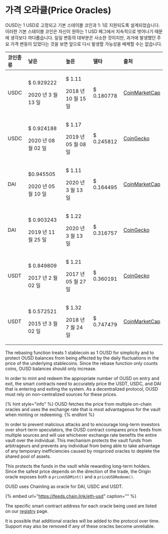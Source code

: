 # 가격 오라클(Price Oracles)

OUSD는 1 USD로 고정되고 기본 스테이블 코인과 1: 1로 지원되도록 설계되었습니다. 이러한 기본 스테이블 코인은 자신이 원하는 1 USD 페그에서 지속적으로 벗어나기 때문에 생각보다 까다롭습니다. 일일 변동의 대부분은 사소한 것이지만, 과거에 발생했던 주요 가격 변동이 있었다는 것을 보면 앞으로 다시 발생할 가능성을 배제할 수는 없습니다.

<table>
  <thead>
    <tr>
      <th style="text-align:left">코인종류</th>
      <th style="text-align:left"><b>낮은</b>
      </th>
      <th style="text-align:left"><b>높은</b>
      </th>
      <th style="text-align:left"><b>델타</b>
      </th>
      <th style="text-align:left"><b>출처</b>
      </th>
    </tr>
  </thead>
  <tbody>
    <tr>
      <td style="text-align:left">USDC</td>
      <td style="text-align:left">
        <p>$ 0.929222</p>
        <p>2020 년 3 월 13 일</p>
      </td>
      <td style="text-align:left">
        <p>$ 1.11</p>
        <p>2018 년 10 월 15 일</p>
      </td>
      <td style="text-align:left">$ 0.180778</td>
      <td style="text-align:left"><a href="https://coinmarketcap.com/currencies/usd-coin/">CoinMarketCap</a>
      </td>
    </tr>
    <tr>
      <td style="text-align:left">USDC</td>
      <td style="text-align:left">
        <p>$ 0.924188</p>
        <p>2020 년 08 월 02 일</p>
      </td>
      <td style="text-align:left">
        <p>$ 1.17</p>
        <p>2019 년 05 월 08 일</p>
      </td>
      <td style="text-align:left">$ 0.245812</td>
      <td style="text-align:left"><a href="https://www.coingecko.com/en/coins/usd-coin">CoinGecko</a>
      </td>
    </tr>
    <tr>
      <td style="text-align:left">DAI</td>
      <td style="text-align:left">
        <p>$0.945505</p>
        <p>2020 년 05 월 10 일</p>
      </td>
      <td style="text-align:left">
        <p>$ 1.11</p>
        <p>2020 년 3 월 13 일</p>
      </td>
      <td style="text-align:left">$ 0.164495</td>
      <td style="text-align:left"><a href="https://coinmarketcap.com/currencies/multi-collateral-dai/">CoinMarketCap</a>
      </td>
    </tr>
    <tr>
      <td style="text-align:left">DAI</td>
      <td style="text-align:left">
        <p>$ 0.903243</p>
        <p>2019 년 11 월 25 일</p>
      </td>
      <td style="text-align:left">
        <p>$ 1.22</p>
        <p>2020 년 3 월 13 일</p>
      </td>
      <td style="text-align:left">$ 0.316757</td>
      <td style="text-align:left"><a href="https://www.coingecko.com/en/coins/dai">CoinGecko</a>
      </td>
    </tr>
    <tr>
      <td style="text-align:left">USDT</td>
      <td style="text-align:left">
        <p>$ 0.849809</p>
        <p>2017 년 2 월 02 일</p>
      </td>
      <td style="text-align:left">
        <p>$ 1.21</p>
        <p>2017 년 05 월 27 일</p>
      </td>
      <td style="text-align:left">$ 0.360191</td>
      <td style="text-align:left"><a href="https://www.coingecko.com/en/coins/tether">CoinGecko</a>
      </td>
    </tr>
    <tr>
      <td style="text-align:left">USDT</td>
      <td style="text-align:left">
        <p>$ 0.572521</p>
        <p>2015 년 3 월 02 일</p>
      </td>
      <td style="text-align:left">
        <p>$ 1.32</p>
        <p>2018 년 7 월 24 일</p>
      </td>
      <td style="text-align:left">$ 0.747479</td>
      <td style="text-align:left"><a href="https://coinmarketcap.com/currencies/tether/">CoinMarketCap</a>
      </td>
    </tr>
  </tbody>
</table>

The rebasing function treats 1 stablecoin as 1 OUSD for simplicity and to protect OUSD balances from being affected by the daily fluctuations in the price of the underlying stablecoins. Since the rebase function only counts coins, OUSD balances should only increase.

In order to mint and redeem the appropriate number of OUSD on entry and exit, the smart contracts need to accurately price the USDT, USDC, and DAI that is entering and exiting the system. As a decentralized protocol, OUSD must rely on non-centralized sources for these prices.

{% hint style="info" %}
OUSD fetches the price from multiple on-chain oracles and uses the exchange rate that is most advantageous for the vault when minting or redeeming.
{% endhint %}

In order to prevent malicious attacks and to encourage long-term investors over short-term speculators, the OUSD contract compares price feeds from multiple sources and will use whichever exchange rate benefits the entire vault over the individual. This mechanism protects the vault funds from arbitrageurs and prevents any individual from being able to take advantage of any temporary inefficiencies caused by mispriced oracles to deplete the shared pool of assets.

This protects the funds in the vault while rewarding long-term holders. Since the safest price depends on the direction of the trade, the Origin oracle exposes both a `priceUSDMint()` and a `priceUSDRedeem()`.

OUSD uses Chainling as oracle for DAI, USDC and USDT.

{% embed url="https://feeds.chain.link/eth-usd" caption="" %}

The specific smart contract address for each oracle being used are listed on our [registry](../../smart-contracts/registry.md) page.

It is possible that additional oracles will be added to the protocol over time. Support may also be removed if any of these oracles become unreliable.

